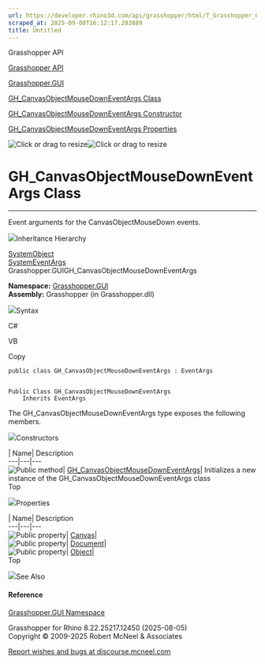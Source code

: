 ```yaml
---
url: https://developer.rhino3d.com/api/grasshopper/html/T_Grasshopper_GUI_GH_CanvasObjectMouseDownEventArgs.htm
scraped_at: 2025-09-08T16:12:17.203889
title: Untitled
---
```


Grasshopper API

[Grasshopper API](../html/723c01da-9986-4db2-8f53-6f3a7494df75.htm
"Grasshopper API")

[Grasshopper.GUI](../html/N_Grasshopper_GUI.htm "Grasshopper.GUI")

[GH_CanvasObjectMouseDownEventArgs
Class](../html/T_Grasshopper_GUI_GH_CanvasObjectMouseDownEventArgs.htm
"GH_CanvasObjectMouseDownEventArgs Class")

[GH_CanvasObjectMouseDownEventArgs Constructor
](../html/M_Grasshopper_GUI_GH_CanvasObjectMouseDownEventArgs__ctor.htm
"GH_CanvasObjectMouseDownEventArgs Constructor ")

[GH_CanvasObjectMouseDownEventArgs
Properties](../html/Properties_T_Grasshopper_GUI_GH_CanvasObjectMouseDownEventArgs.htm
"GH_CanvasObjectMouseDownEventArgs Properties")

![Click or drag to resize](../icons/TocOpen.gif)![Click or drag to
resize](../icons/TocClose.gif)

# GH_CanvasObjectMouseDownEventArgs Class  
  
---  
  
Event arguments for the CanvasObjectMouseDown events.

![](../icons/SectionExpanded.png)Inheritance Hierarchy

[SystemObject](https://docs.microsoft.com/dotnet/api/system.object)  
[SystemEventArgs](https://docs.microsoft.com/dotnet/api/system.eventargs)  
Grasshopper.GUIGH_CanvasObjectMouseDownEventArgs  

**Namespace:** [Grasshopper.GUI](N_Grasshopper_GUI.htm)  
**Assembly:** Grasshopper (in Grasshopper.dll)

![](../icons/SectionExpanded.png)Syntax

C#

VB

Copy

    
    
    public class GH_CanvasObjectMouseDownEventArgs : EventArgs
    
    
    Public Class GH_CanvasObjectMouseDownEventArgs
    	Inherits EventArgs

The GH_CanvasObjectMouseDownEventArgs type exposes the following members.

![](../icons/SectionExpanded.png)Constructors

| Name| Description  
---|---|---  
![Public method](../icons/pubmethod.gif)|
[GH_CanvasObjectMouseDownEventArgs](M_Grasshopper_GUI_GH_CanvasObjectMouseDownEventArgs__ctor.htm)|
Initializes a new instance of the GH_CanvasObjectMouseDownEventArgs class  
Top

![](../icons/SectionExpanded.png)Properties

| Name| Description  
---|---|---  
![Public property](../icons/pubproperty.gif)|
[Canvas](P_Grasshopper_GUI_GH_CanvasObjectMouseDownEventArgs_Canvas.htm)|  
![Public property](../icons/pubproperty.gif)|
[Document](P_Grasshopper_GUI_GH_CanvasObjectMouseDownEventArgs_Document.htm)|  
![Public property](../icons/pubproperty.gif)|
[Object](P_Grasshopper_GUI_GH_CanvasObjectMouseDownEventArgs_Object.htm)|  
Top

![](../icons/SectionExpanded.png)See Also

#### Reference

[Grasshopper.GUI Namespace](N_Grasshopper_GUI.htm)

Grasshopper for Rhino 8.22.25217.12450 (2025-08-05)  
Copyright © 2009-2025 Robert McNeel & Associates

[Report wishes and bugs at
discourse.mcneel.com](https://discourse.mcneel.com/c/grasshopper)

